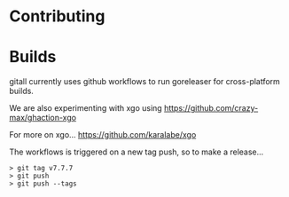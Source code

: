 

# Contributing

# Builds
gitall currently uses github workflows to run goreleaser for cross-platform builds.

We are also experimenting with xgo using https://github.com/crazy-max/ghaction-xgo

For more on xgo... https://github.com/karalabe/xgo

The workflows is triggered on a new tag push, so to make a release...

```
> git tag v7.7.7
> git push
> git push --tags
```

